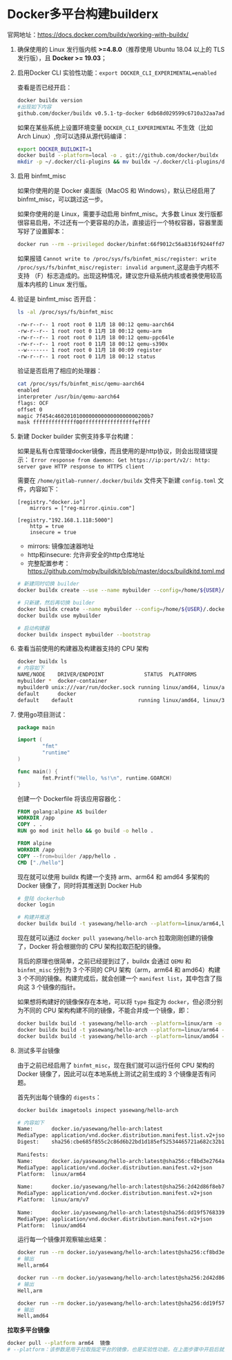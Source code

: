 # Docker多平台构建builderx

官网地址：https://docs.docker.com/buildx/working-with-buildx/

1. 确保使用的 Linux 发行版内核 **>=4.8.0**（推荐使用 Ubuntu 18.04 以上的 TLS 发行版），且 **Docker >= 19.03**；

1. 启用Docker CLI 实验性功能：`export DOCKER_CLI_EXPERIMENTAL=enabled`
    
    查看是否已经开启：

    ```bash
    docker buildx version
    #出现如下内容
    github.com/docker/buildx v0.5.1-tp-docker 6db68d029599c6710a32aa7adcba8e5a344795a7
    ```

    如果在某些系统上设置环境变量 `DOCKER_CLI_EXPERIMENTAL` 不生效（比如 Arch Linux）,你可以选择从源代码编译：

    ```bash
    export DOCKER_BUILDKIT=1
    docker build --platform=local -o . git://github.com/docker/buildx
    mkdir -p ~/.docker/cli-plugins && mv buildx ~/.docker/cli-plugins/docker-buildx
    ```
1. 启用 binfmt_misc

    如果你使用的是 Docker 桌面版（MacOS 和 Windows），默认已经启用了 binfmt_misc，可以跳过这一步。

    如果你使用的是 Linux，需要手动启用 binfmt_misc。大多数 Linux 发行版都很容易启用，不过还有一个更容易的办法，直接运行一个特权容器，容器里面写好了设置脚本：

    ```bash
    docker run --rm --privileged docker/binfmt:66f9012c56a8316f9244ffd7622d7c21c1f6f28d
    ```

    如果报错 `Cannot write to /proc/sys/fs/binfmt_misc/register: write /proc/sys/fs/binfmt_misc/register: invalid argument`,这是由于内核不支持 （F）标志造成的。出现这种情况，建议您升级系统内核或者换使用较高版本内核的 Linux 发行版。

1. 验证是 binfmt_misc 否开启：

    ```bash
    ls -al /proc/sys/fs/binfmt_misc

    -rw-r--r-- 1 root root 0 11月 18 00:12 qemu-aarch64
    -rw-r--r-- 1 root root 0 11月 18 00:12 qemu-arm
    -rw-r--r-- 1 root root 0 11月 18 00:12 qemu-ppc64le
    -rw-r--r-- 1 root root 0 11月 18 00:12 qemu-s390x
    --w------- 1 root root 0 11月 18 00:09 register
    -rw-r--r-- 1 root root 0 11月 18 00:12 status
    ```

    验证是否启用了相应的处理器：

    ```bash
    cat /proc/sys/fs/binfmt_misc/qemu-aarch64
    enabled
    interpreter /usr/bin/qemu-aarch64
    flags: OCF
    offset 0
    magic 7f454c460201010000000000000000000200b7
    mask ffffffffffffff00fffffffffffffffffeffff
    ```

1. 新建 Docker builder 实例支持多平台构建：

    如果是私有仓库管理docker镜像，而且使用的是http协议，则会出现错误提示： `Error response from daemon: Get https://ip:port/v2/: http: server gave HTTP response to HTTPS client`

    需要在 `/home/gitlab-runner/.docker/buildx` 文件夹下新建 `config.toml` 文件，内容如下：

    ```
    [registry."docker.io"]
        mirrors = ["reg-mirror.qiniu.com"]
        
    [registry."192.168.1.118:5000"]
        http = true
        insecure = true
    ```
    * mirrors: 镜像加速器地址
    * http和insecure: 允许非安全的http仓库地址
    * 完整配置参考：https://github.com/moby/buildkit/blob/master/docs/buildkitd.toml.md
    
    ```bash
    # 新建同时切换 builder 
    docker buildx create --use --name mybuilder --config=/home/${USER}/.docker/buildx/config.toml

    # 只新建，然后再切换 builder
    docker buildx create --name mybuilder --config=/home/${USER}/.docker/buildx/config.toml
    docker buildx use mybuilder

    # 启动构建器
    docker buildx inspect mybuilder --bootstrap
    ```

1. 查看当前使用的构建器及构建器支持的 CPU 架构

    ```bash
    docker buildx ls
    # 内容如下
    NAME/NODE    DRIVER/ENDPOINT             STATUS  PLATFORMS
    mybuilder *  docker-container
    mybuilder0 unix:///var/run/docker.sock running linux/amd64, linux/arm64, linux/ppc64le, linux/s390x, linux/386, linux/arm/v7, linux/arm/v6
    default      docker
    default    default                     running linux/amd64, linux/386
    ```

1. 使用go项目测试：

    ```go
    package main

    import (
            "fmt"
            "runtime"
    )

    func main() {
            fmt.Printf("Hello, %s!\n", runtime.GOARCH)
    }
    ```

    创建一个 Dockerfile 将该应用容器化：

    ```dockerfile
    FROM golang:alpine AS builder
    WORKDIR /app
    COPY . .
    RUN go mod init hello && go build -o hello .

    FROM alpine
    WORKDIR /app
    COPY --from=builder /app/hello .
    CMD ["./hello"]
    ```

    现在就可以使用 buildx 构建一个支持 arm、arm64 和 amd64 多架构的 Docker 镜像了，同时将其推送到 Docker Hub

    ```bash
    # 登陆 dockerhub
    docker login

    # 构建并推送
    docker buildx build -t yasewang/hello-arch --platform=linux/arm64,linux/arm,linux/amd64 . --push
    ```

    现在就可以通过 `docker pull yasewang/hello-arch` 拉取刚刚创建的镜像了，Docker 将会根据你的 CPU 架构拉取匹配的镜像。

    背后的原理也很简单，之前已经提到过了，buildx 会通过 `QEMU` 和 `binfmt_misc` 分别为 3 个不同的 CPU 架构（arm，arm64 和 amd64）构建 3 个不同的镜像。构建完成后，就会创建一个 `manifest list`，其中包含了指向这 3 个镜像的指针。

    如果想将构建好的镜像保存在本地，可以将 `type` 指定为 `docker`，但必须分别为不同的 CPU 架构构建不同的镜像，不能合并成一个镜像，即：

    ```bash
    docker buildx build -t yasewang/hello-arch --platform=linux/arm -o type=docker .
    docker buildx build -t yasewang/hello-arch --platform=linux/arm64 -o type=docker .
    docker buildx build -t yasewang/hello-arch --platform=linux/amd64 -o type=docker .
    ```

1. 测试多平台镜像

    由于之前已经启用了 `binfmt_misc`，现在我们就可以运行任何 CPU 架构的 Docker 镜像了，因此可以在本地系统上测试之前生成的 3 个镜像是否有问题。

    首先列出每个镜像的 `digests`：

    ```bash
    docker buildx imagetools inspect yasewang/hello-arch

    # 内容如下
    Name:      docker.io/yasewang/hello-arch:latest
    MediaType: application/vnd.docker.distribution.manifest.list.v2+json
    Digest:    sha256:cbe685f855c2c86d6b22bd1d185ef52534465721a682c32b198765208f0d6dea
            
    Manifests: 
    Name:      docker.io/yasewang/hello-arch:latest@sha256:cf8bd3e2764a490c7edcc150a52a24ac4faed6f2162b34a5ad144384e840d0b7
    MediaType: application/vnd.docker.distribution.manifest.v2+json
    Platform:  linux/arm64
                
    Name:      docker.io/yasewang/hello-arch:latest@sha256:2d42d86f8eb79969852969d11184b03bd8ea876bf5a1ad89103e808961dc2f37
    MediaType: application/vnd.docker.distribution.manifest.v2+json
    Platform:  linux/arm/v7
                
    Name:      docker.io/yasewang/hello-arch:latest@sha256:dd19f57683395387b00d1a41adf2cabc7a34bba91bf2c1a80292bf3eaf0e4481
    MediaType: application/vnd.docker.distribution.manifest.v2+json
    Platform:  linux/amd64
    ```

    运行每一个镜像并观察输出结果：

    ```bash
    docker run --rm docker.io/yasewang/hello-arch:latest@sha256:cf8bd3e2764a490c7edcc150a52a24ac4faed6f2162b34a5ad144384e840d0b7
    # 输出
    Hell,arm64

    docker run --rm docker.io/yasewang/hello-arch:latest@sha256:2d42d86f8eb79969852969d11184b03bd8ea876bf5a1ad89103e808961dc2f37
    # 输出
    Hell,arm
    
    docker run --rm docker.io/yasewang/hello-arch:latest@sha256:dd19f57683395387b00d1a41adf2cabc7a34bba91bf2c1a80292bf3eaf0e4481
    # 输出
    Hell,amd64
    ```

**拉取多平台镜像**

```bash
docker pull --platform arm64  镜像
# --platform：该参数是用于拉取指定平台的镜像，也是实验性功能，在上面步骤中开启后就会出现。通过该参数可以手动指定需要的CPU平台镜像，而不用自动去识别。
```